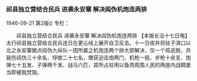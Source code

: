 ### 祁县独立营结合民兵  进袭永安寨  解决阎伪机炮连两排

1946-09-21
第2版()
专栏：

　　祁县独立营结合民兵
    进袭永安寨
    解决阎伪机炮连两排
    【本报长治十七日电】太行祁县独立营结合民兵连日在更沁线上展开自卫反击。十一日夜并将驻子淇口以北之永安寨据点阎伪九纵队一团所属之机炮连两个排大部解决，仅一个班逃脱，共毙伤阎伪三十余名、俘掳二十七名，缴获迫击炮两门、机枪一挺、步枪十余支、炮弹七十五发、子弹两千发、战马六匹，其所占驻用以鱼肉周围人民的两座内战碉堡当即被我焚毁。
